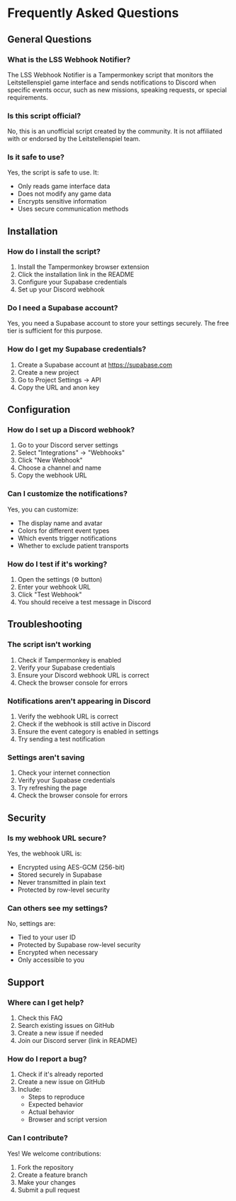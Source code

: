 # Frequently Asked Questions

## General Questions

### What is the LSS Webhook Notifier?
The LSS Webhook Notifier is a Tampermonkey script that monitors the Leitstellenspiel game interface and sends notifications to Discord when specific events occur, such as new missions, speaking requests, or special requirements.

### Is this script official?
No, this is an unofficial script created by the community. It is not affiliated with or endorsed by the Leitstellenspiel team.

### Is it safe to use?
Yes, the script is safe to use. It:
- Only reads game interface data
- Does not modify any game data
- Encrypts sensitive information
- Uses secure communication methods

## Installation

### How do I install the script?
1. Install the Tampermonkey browser extension
2. Click the installation link in the README
3. Configure your Supabase credentials
4. Set up your Discord webhook

### Do I need a Supabase account?
Yes, you need a Supabase account to store your settings securely. The free tier is sufficient for this purpose.

### How do I get my Supabase credentials?
1. Create a Supabase account at https://supabase.com
2. Create a new project
3. Go to Project Settings → API
4. Copy the URL and anon key

## Configuration

### How do I set up a Discord webhook?
1. Go to your Discord server settings
2. Select "Integrations" → "Webhooks"
3. Click "New Webhook"
4. Choose a channel and name
5. Copy the webhook URL

### Can I customize the notifications?
Yes, you can customize:
- The display name and avatar
- Colors for different event types
- Which events trigger notifications
- Whether to exclude patient transports

### How do I test if it's working?
1. Open the settings (⚙️ button)
2. Enter your webhook URL
3. Click "Test Webhook"
4. You should receive a test message in Discord

## Troubleshooting

### The script isn't working
1. Check if Tampermonkey is enabled
2. Verify your Supabase credentials
3. Ensure your Discord webhook URL is correct
4. Check the browser console for errors

### Notifications aren't appearing in Discord
1. Verify the webhook URL is correct
2. Check if the webhook is still active in Discord
3. Ensure the event category is enabled in settings
4. Try sending a test notification

### Settings aren't saving
1. Check your internet connection
2. Verify your Supabase credentials
3. Try refreshing the page
4. Check the browser console for errors

## Security

### Is my webhook URL secure?
Yes, the webhook URL is:
- Encrypted using AES-GCM (256-bit)
- Stored securely in Supabase
- Never transmitted in plain text
- Protected by row-level security

### Can others see my settings?
No, settings are:
- Tied to your user ID
- Protected by Supabase row-level security
- Encrypted when necessary
- Only accessible to you

## Support

### Where can I get help?
1. Check this FAQ
2. Search existing issues on GitHub
3. Create a new issue if needed
4. Join our Discord server (link in README)

### How do I report a bug?
1. Check if it's already reported
2. Create a new issue on GitHub
3. Include:
   - Steps to reproduce
   - Expected behavior
   - Actual behavior
   - Browser and script version

### Can I contribute?
Yes! We welcome contributions:
1. Fork the repository
2. Create a feature branch
3. Make your changes
4. Submit a pull request 